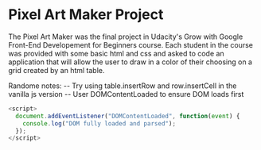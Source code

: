 # Pixel Art Maker Project

The Pixel Art Maker was the final project in Udacity's Grow with Google Front-End Developement for Beginners course. Each student in the course was provided with some basic html and css and asked to code an application that will allow the user to draw in a color of their choosing on a grid created by an html table.

Randome notes:
-- Try using table.insertRow and row.insertCell in the vanilla js version
-- User DOMContentLoaded to ensure DOM loads first

```javascript
<script>
  document.addEventListener("DOMContentLoaded", function(event) {
    console.log("DOM fully loaded and parsed");
  });
</script>
```
